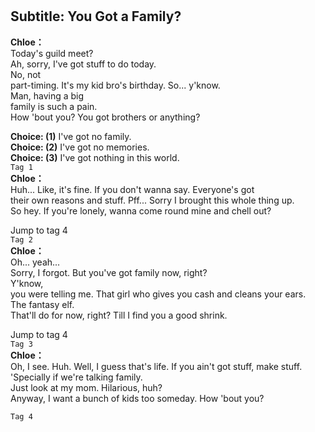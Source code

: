 # 

  
## Subtitle: You Got a Family?
  
**Chloe：**  
Today's guild meet?  
 Ah, sorry, I've got stuff to do today.  
 No, not  
part-timing. It's my kid bro's birthday. So... y'know.  
 Man, having a big  
family is such a pain.  
 How 'bout you? You got brothers or anything?  
  
**Choice: (1)**  I've got no family.  
**Choice: (2)**  I've got no memories.  
**Choice: (3)**  I've got nothing in this world.  
`Tag 1`  
**Chloe：**  
Huh... Like, it's fine. If you don't wanna say. Everyone's got  
their own reasons and stuff. Pff... Sorry I brought this whole thing up.  
So hey. If you're lonely, wanna come round mine and chell out?  
  
Jump to tag 4  
`Tag 2`  
**Chloe：**  
Oh... yeah...  
 Sorry, I forgot. But you've got family now, right?  
 Y'know,  
you were telling me. That girl who gives you cash and cleans your ears.  
The fantasy elf.  
 That'll do for now, right? Till I find you a good shrink.  
  
Jump to tag 4  
`Tag 3`  
**Chloe：**  
Oh, I see. Huh. Well, I guess that's life. If you ain't got stuff, make stuff.  
'Specially if we're talking family.  
 Just look at my mom. Hilarious, huh?  
 Anyway, I want a bunch of kids too someday. How 'bout you?  
  
`Tag 4`  
